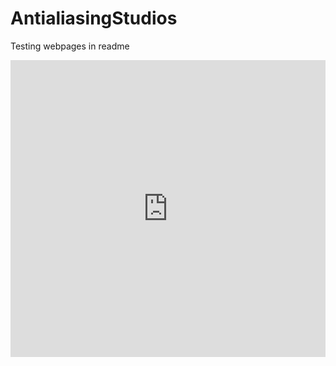 # AntialiasingStudios
Testing webpages in readme
<html>
<iframe width="100%" height="475" src="https://antialiasing.netlify.app" frameborder="0"></iframe>
</html>
